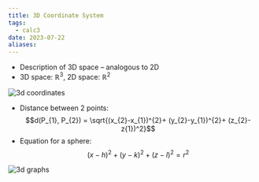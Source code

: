 ```yaml
---
title: 3D Coordinate System
tags:
  - calc3
date: 2023-07-22
aliases:
---
```


- Description of 3D space – analogous to 2D
- 3D space: $\mathbb{R}^3$, 2D space: $\mathbb{R}^2$

![3d coordinates](3d%20plane.png)

- Distance between 2 points: $$d(P_{1}, P_{2}) = \sqrt{(x_{2}-x_{1})^{2}+ (y_{2}-y_{1})^{2}+ (z_{2}- z{1})^2}$$
- Equation for a sphere: $$(x-h)^{2}+ (y-k)^{2}+ (z-l)^{2}= r^2$$

![3d graphs](3d%20graphs.png)
